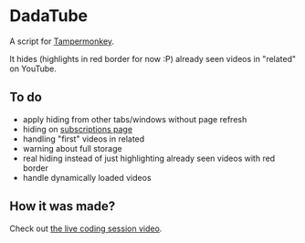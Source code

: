 DadaTube
===

A script for [Tampermonkey](https://tampermonkey.net/).

It hides (highlights in red border for now :P) 
already seen videos in "related" on YouTube.

To do
--

* apply hiding from other tabs/windows without page refresh
* hiding on [subscriptions page](https://www.youtube.com/feed/subscriptions)
* handling "first" videos in related
* warning about full storage
* real hiding instead of just highlighting already seen videos with red border
* handle dynamically loaded videos

How it was made?
--

Check out 
[the live coding session video](https://www.liveedu.tv/dvdnwk/lMdG2-dadatube-tampermonkey-youtube-extension/).
